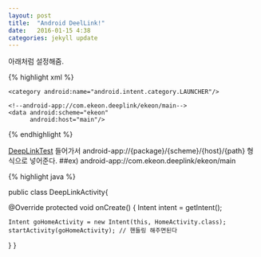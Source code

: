 ```yaml
---
layout: post
title:  "Android DeelLink!"
date:   2016-01-15 4:38
categories: jekyll update
---
```


아래처럼 설정해줌.

{% highlight xml %}
<activity
  android:name=".MainActivty"
  android:screenOrientation="portrait"
  android:label="@string/app_name">

  <intent-filter>
    <action android:name="android.intent.action.MAIN"/>

    <category android:name="android.intent.category.LAUNCHER"/>
  </intent-filter>
</activity>

<activity
    android:name=".DeepLinkActivity"
    android:screenOrientation="portrait"
    android:label="@string/app_name">

  <intent-filter>
    <action android:name="android.intent.action.VIEW"/>
    <category android:name="android.intent.category.DEFAULT"/>
    <category android:name="android.intent.category.BROWSABLE"/>

    <!--android-app://com.ekeon.deeplink/ekeon/main-->
    <data android:scheme="ekeon"
          android:host="main"/>
  </intent-filter>
</activity>
{% endhighlight %}

<a href="https://developers.google.com/app-indexing/android/test?hl=ko">DeepLinkTest</a> 들어가서 android-app://{package}/{scheme}/{host}/{path} 형식으로 넣어준다.
##ex) android-app://com.ekeon.deeplink/ekeon/main

{% highlight java %}

public class DeepLinkActivity{

  @Override
  protected void onCreate() {
    Intent intent = getIntent();

    Intent goHomeActivity = new Intent(this, HomeActivity.class);
    startActivity(goHomeActivity); // 핸들링 해주면된다
  }
}


